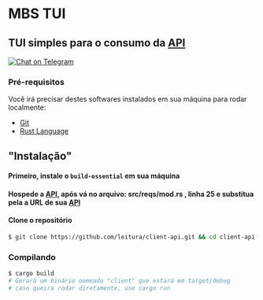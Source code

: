 # MBS TUI
## TUI simples para o consumo da [API](https://github.com/leitura/api_rest_ads)

[![Chat on Telegram](https://img.shields.io/badge/Telegram-OMentalista-blue)](https://t.me/OMentalista)
### Pré-requisitos

Você irá precisar destes softwares instalados em sua máquina para rodar localmente:
- [Git](https://git-scm.com)
- [Rust Language](https://www.rust-lang.org)


## "Instalação"

#### Primeiro, instale o ```build-essential``` em sua máquina

#### Hospede a  [API](https://github.com/leitura/api_rest_ads), após vá no arquivo: src/reqs/mod.rs , linha 25 e substitua pela a URL de sua [API](https://github.com/leitura/api_rest_ads)

#### Clone o repositório
```bash
$ git clone https://github.com/leitura/client-api.git && cd client-api
```

### Compilando
```bash
$ cargo build
# Gerará um binário nomeado "client" que estará em target/debug
# caso queira rodar diretamente, use cargo run
```